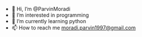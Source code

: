 - 👋 Hi, I’m @ParvinMoradi
- 👀 I’m interested in programming
- 🌱 I’m currently learning python
- 📫 How to reach me moradi.parvin1997@gmail.com

<!---
ParvinMoradi/Python is a ✨ special ✨ repository because its `README.md` (this file) appears on your GitHub profile.
You can click the Preview link to take a look at your changes.
--->
